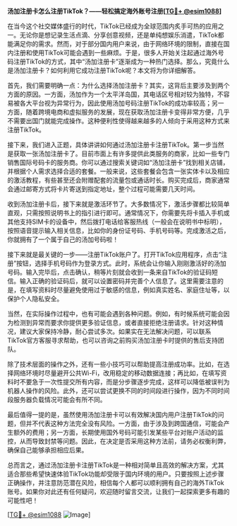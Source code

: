 **汤加注册卡怎么注册TikTok？——轻松搞定海外账号注册[[TG💪+ @esim1088](https://t.me/s/esim1088)]**

在当今这个社交媒体盛行的时代，TikTok已经成为全球范围内炙手可热的应用之一。无论你是想记录生活点滴、分享创意视频，还是单纯想娱乐消遣，TikTok都能满足你的需求。然而，对于部分国内用户来说，由于网络环境的限制，直接在国内注册和使用TikTok可能会遇到一些麻烦。于是，很多人开始关注起通过海外号码注册TikTok的方式，其中“汤加注册卡”逐渐成为一种热门选择。那么，究竟什么是汤加注册卡？如何利用它成功注册TikTok呢？本文将为你详细解答。

首先，我们需要明确一点：为什么选择汤加注册卡？其实，这背后主要涉及到两个方面的原因。一方面，汤加作为一个太平洋岛国，其电话区号相对较为独特，不容易被各大平台视为异常行为，因此使用汤加号码注册TikTok的成功率较高；另一方面，随着跨境电商和虚拟服务的发展，现在获取汤加注册卡变得非常方便，几乎不需要出国门就能完成操作。这种便利性使得越来越多的人倾向于采用这种方式来注册TikTok。

接下来，我们进入正题，具体讲讲如何通过汤加注册卡注册TikTok。第一步当然是获取一张汤加注册卡了。目前市面上有许多提供此类服务的商家，比如一些专门销售国际号码卡的服务商。你可以通过搜索关键词如“汤加注册卡”找到相关店铺，并根据个人需求选择合适的套餐。一般来说，这些套餐会包含一张实体卡以及相应的激活教程，有些甚至还会附赠配套的流量包或通话时长。购买完成后，商家通常会通过邮寄方式将卡片寄送到指定地址，整个过程可能需要几天时间。

收到汤加注册卡后，接下来就是激活环节了。大多数情况下，激活步骤都比较简单直观，只需按照说明书上的指引进行即可。通常情况下，你需要先将卡插入手机或其他支持SIM卡的设备中，然后拨打电话给客服热线（一般会在说明书中标明），按照语音提示输入相关信息，比如你的身份证号码、手机号码等。完成激活之后，你就拥有了一个属于自己的汤加号码啦！

接下来就是最关键的一步——注册TikTok账户了。打开TikTok应用程序，点击“注册”按钮，选择手机号码作为登录方式。此时，系统会让你输入刚刚激活好的汤加号码。输入完毕后，点击确认，稍等片刻就会收到一条来自TikTok的验证码短信。输入正确的验证码后，就可以设置密码并完善个人信息了。这里需要注意的是，在填写资料时尽量避免使用过于敏感的信息，例如真实姓名、家庭住址等，以保护个人隐私安全。

当然，在实际操作过程中，也有可能会遇到各种问题。例如，有时候系统可能会因为检测到异常而要求你提供更多验证信息，或者直接拒绝注册请求。针对这种情况，建议大家保持冷静，耐心尝试多次。如果实在无法解决问题，可以联系TikTok官方客服寻求帮助，也可以咨询之前购买汤加注册卡时提供的售后支持团队。

除了技术层面的操作之外，还有一些小技巧可以帮助提高注册成功率。比如，在选择网络环境时尽量避开公共Wi-Fi，改用稳定的移动数据连接；再比如，在填写资料时不要急于一次性提交所有内容，而是分步骤逐步完成，这样可以降低被误判为机器人操作的风险。此外，还可以尝试更换不同的时间段进行操作，因为不同时间段服务器负载情况可能会有所不同。

最后值得一提的是，虽然使用汤加注册卡可以有效解决国内用户注册TikTok的问题，但并不代表这种方法完全没有风险。一方面，由于涉及到跨国通信，可能会产生额外的费用；另一方面，长期使用国外号码可能引发某些平台对账户活动的监控，从而导致封禁等问题。因此，在决定是否采用这种方法前，请务必权衡利弊，确保自己能够承担相应后果。

总而言之，通过汤加注册卡注册TikTok是一种相对简单且高效的解决方案，尤其适合那些希望快速体验TikTok功能却受限于国内环境的用户。只要按照上述步骤正确操作，并注意防范潜在风险，相信每个人都可以顺利拥有自己的海外TikTok账号。如果你对此还有任何疑问，欢迎随时留言交流，让我们一起探索更多有趣的可能性吧！

[[TG💪+ @esim1088](https://t.me/s/esim1088) ![Image](https://i.postimg.cc/4NQfJmqS/Snipaste-2025-05-13-00-14-12.png)]